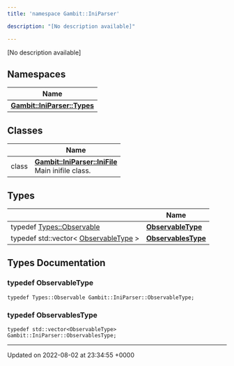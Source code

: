 ```yaml
---
title: 'namespace Gambit::IniParser'

description: "[No description available]"

---
```







[No description available]

## Namespaces

| Name           |
| -------------- |
| **[Gambit::IniParser::Types](/documentation/code/darkbit_development/namespaces/namespacegambit_1_1iniparser_1_1types/)**  |

## Classes

|                | Name           |
| -------------- | -------------- |
| class | **[Gambit::IniParser::IniFile](/documentation/code/darkbit_development/classes/classgambit_1_1iniparser_1_1inifile/)** <br>Main inifile class.  |

## Types

|                | Name           |
| -------------- | -------------- |
| typedef [Types::Observable](/documentation/code/darkbit_development/classes/structgambit_1_1iniparser_1_1types_1_1observable/) | **[ObservableType](/documentation/code/darkbit_development/namespaces/namespacegambit_1_1iniparser/#typedef-observabletype)**  |
| typedef std::vector< [ObservableType](/documentation/code/darkbit_development/classes/structgambit_1_1iniparser_1_1types_1_1observable/) > | **[ObservablesType](/documentation/code/darkbit_development/namespaces/namespacegambit_1_1iniparser/#typedef-observablestype)**  |

## Types Documentation

### typedef ObservableType

```
typedef Types::Observable Gambit::IniParser::ObservableType;
```


### typedef ObservablesType

```
typedef std::vector<ObservableType> Gambit::IniParser::ObservablesType;
```







-------------------------------

Updated on 2022-08-02 at 23:34:55 +0000